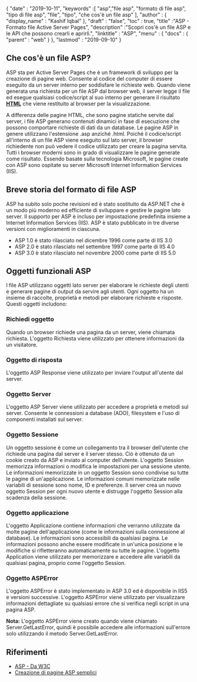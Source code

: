 {
  "date" : "2019-10-11",
  "keywords" :[ "asp","file asp", "formato di file asp", "tipo di file asp", "file", "tipo", "che cos'è un file asp" ],
  "author" : {
    "display_name" : "Kashif Iqbal"
},
  "draft" : "false",
  "toc" : true,
  "title" :"ASP - Formato file Active Server Pages",
  "description" :"Scopri cos'è un file ASP e le API che possono crearli e aprirli.",
  "linktitle" : "ASP",
  "menu" : {
    "docs" : {
      "parent" : "web"
}
},
  "lastmod" : "2019-09-10"
}

## Che cos'è un file ASP?

ASP sta per Active Server Pages che è un framework di sviluppo per la creazione di pagine web. Consente al codice del computer di essere eseguito da un server interno per soddisfare le richieste web. Quando viene generata una richiesta per un file ASP dal browser web, il server legge il file ed esegue qualsiasi codice/script al suo interno per generare il risultato **[HTML](/it/web/html/)** che viene restituito al browser per la visualizzazione.

A differenza delle pagine HTML, che sono pagine statiche servite dal server, i file ASP generano contenuti dinamici in fase di esecuzione che possono comportare richieste di dati da un database. Le pagine ASP in genere utilizzano l'estensione .asp anziché .html. Poiché il codice/script all'interno di un file ASP viene eseguito sul lato server, il browser richiedente non può vedere il codice utilizzato per creare la pagina servita. Tutti i browser moderni sono in grado di visualizzare le pagine generate come risultato. Essendo basate sulla tecnologia Microsoft, le pagine create con ASP sono ospitate su server Microsoft Internet Information Services (IIS).

## Breve storia del formato di file ASP
ASP ha subito solo poche revisioni ed è stato sostituito da ASP.NET che è un modo più moderno ed efficiente di sviluppare e gestire le pagine lato server. Il supporto per ASP è incluso per impostazione predefinita insieme a Internet Information Services (IIS). ASP è stato pubblicato in tre diverse versioni con miglioramenti in ciascuna.

* ASP 1.0 è stato rilasciato nel dicembre 1996 come parte di IIS 3.0
* ASP 2.0 è stato rilasciato nel settembre 1997 come parte di IIS 4.0
* ASP 3.0 è stato rilasciato nel novembre 2000 come parte di IIS 5.0

## Oggetti funzionali ASP

I file ASP utilizzano oggetti lato server per elaborare le richieste degli utenti e generare pagine di output da servire agli utenti. Ogni oggetto ha un insieme di raccolte, proprietà e metodi per elaborare richieste e risposte. Questi oggetti includono:

### Richiedi oggetto

Quando un browser richiede una pagina da un server, viene chiamata richiesta. L'oggetto Richiesta viene utilizzato per ottenere informazioni da un visitatore.

### Oggetto di risposta

L'oggetto ASP Response viene utilizzato per inviare l'output all'utente dal server.

### Oggetto Server

L'oggetto ASP Server viene utilizzato per accedere a proprietà e metodi sul server. Consente le connessioni a database (ADO), filesystem e l'uso di componenti installati sul server.

### Oggetto Sessione

Un oggetto sessione è come un collegamento tra il browser dell'utente che richiede una pagina dal server e il server stesso. Ciò è ottenuto da un cookie creato da ASP e inviato al computer dell'utente. L'oggetto Session memorizza informazioni o modifica le impostazioni per una sessione utente. Le informazioni memorizzate in un oggetto Session sono condivise su tutte le pagine di un'applicazione. Le informazioni comuni memorizzate nelle variabili di sessione sono nome, ID e preferenze. Il server crea un nuovo oggetto Session per ogni nuovo utente e distrugge l'oggetto Session alla scadenza della sessione.

### Oggetto applicazione

L'oggetto Applicazione contiene informazioni che verranno utilizzate da molte pagine dell'applicazione (come le informazioni sulla connessione al database). Le informazioni sono accessibili da qualsiasi pagina. Le informazioni possono anche essere modificate in un'unica posizione e le modifiche si rifletteranno automaticamente su tutte le pagine. L'oggetto Application viene utilizzato per memorizzare e accedere alle variabili da qualsiasi pagina, proprio come l'oggetto Session.

### Oggetto ASPError

L'oggetto ASPError è stato implementato in ASP 3.0 ed è disponibile in IIS5 e versioni successive. L'oggetto ASPError viene utilizzato per visualizzare informazioni dettagliate su qualsiasi errore che si verifica negli script in una pagina ASP.

**Nota:** L'oggetto ASPError viene creato quando viene chiamato Server.GetLastError, quindi è possibile accedere alle informazioni sull'errore solo utilizzando il metodo Server.GetLastError.

## Riferimenti

* [ASP - Da W3C](https://www.w3schools.com/asp/default.asp)
* [Creazione di pagine ASP semplici](https://docs.microsoft.com/en-us/previous-versions/iis/6.0-sdk/ms524741(v=vs.90))

